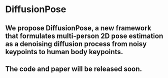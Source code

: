 # DiffusionPose
## We propose DiffusionPose, a new framework that formulates multi-person 2D pose estimation as a denoising diffusion process from noisy keypoints to human body keypoints.
## The code and paper will be released soon.
